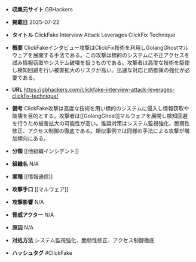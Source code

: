 - **収集元サイト**
GBHackers

- **掲載日**
2025-07-22

- **タイトル**
ClickFake Interview Attack Leverages ClickFix Technique

- **概要**
ClickFakeインタビュー攻撃はClickFix技術を利用しGolangGhostマルウェアを展開する手法である。この攻撃は標的のシステムに不正アクセスを試み情報窃取やシステム破壊を狙うものである。攻撃者は高度な技術を駆使し検知回避を行い被害拡大のリスクが高い。迅速な対応と防御策の強化が必要である。

- **URL**
https://gbhackers.com/clickfake-interview-attack-leverages-clickfix-technique/

- **備考**
ClickFake攻撃は高度な技術を用い標的のシステムに侵入し情報窃取や破壊を目的とする。攻撃者は[[GolangGhost]]マルウェアを展開し検知回避を行うため被害拡大の可能性が高い。推奨対策はシステム監視強化、脆弱性修正、アクセス制御の徹底である。類似事例では同様の手法による攻撃が増加傾向にある。

- **分類**
[[他組織インシデント]]

- **組織名**
N/A

- **業種**
[[情報通信]]

- **攻撃手口**
[[マルウェア]]

- **攻撃影響**
N/A

- **脅威アクター**
N/A

- **原因**
N/A

- **対処方法**
システム監視強化、脆弱性修正、アクセス制御徹底

- **ハッシュタグ**
#ClickFake
